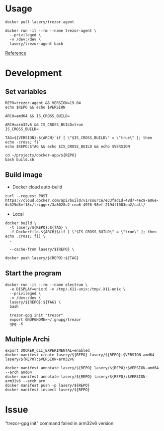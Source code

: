 # Usage
```
docker pull lasery/trezor-agent

docker run -it --rm --name trezor-agent \
  --privileged \
  -v /dev:/dev \
  lasery/trezor-agent bash
```

[Reference](https://github.com/romanz/trezor-agent/blob/master/doc/README-GPG.md)

# Development

## Set variables
```
REPO=trezor-agent && VERSION=19.04
echo $REPO && echo $VERSION

ARCH=amd64 && IS_CROSS_BUILD=

ARCH=arm32v6 && IS_CROSS_BUILD=true
IS_CROSS_BUILD=

TAG=${VERSION}-${ARCH}`if [ \"$IS_CROSS_BUILD\" = \"true\" ]; then echo -cross; fi`
echo $REPO:$TAG && echo $IS_CROSS_BUILD && echo $VERSION

cd ~/projects/docker-app/${REPO}
bash build.sh
```

## Build image
- Docker cloud auto-build
```
curl --request POST https://cloud.docker.com/api/build/v1/source/e33fad1d-48d7-4ec9-a06e-6c525d8ef18c/trigger/3a8028c2-cea6-4976-98ef-2194f1083ea2/call/
```

- Local
```
docker build \
  -t lasery/${REPO}:${TAG} \
  -f Dockerfile.${ARCH}$(if [ \"$IS_CROSS_BUILD\" = \"true\" ]; then echo .cross; fi) \
  .

  --cache-from lasery/${REPO} \

docker push lasery/${REPO}:${TAG}
```

## Start the program
```
docker run -it --rm --name electrum \
  -e DISPLAY=unix:0 -v /tmp/.X11-unix:/tmp/.X11-unix \
  --privileged \
  -v /dev:/dev \
  lasery/${REPO}:${TAG} \
  bash

  trezor-gpg init "trezor"
  export GNUPGHOME=~/.gnupg/trezor
  gpg -K
```

## Multiple Archi
```
export DOCKER_CLI_EXPERIMENTAL=enabled
docker manifest create lasery/${REPO} lasery/${REPO}:$VERSION-amd64 lasery/${REPO}:$VERSION-arm32v6

docker manifest annotate lasery/${REPO} lasery/${REPO}:$VERSION-amd64 --arch amd64
docker manifest annotate lasery/${REPO} lasery/${REPO}:$VERSION-arm32v6 --arch arm
docker manifest push -p lasery/${REPO}
docker manifest inspect lasery/${REPO}
```

# Issue
"trezor-gpg init" command failed in arm32v6 version
